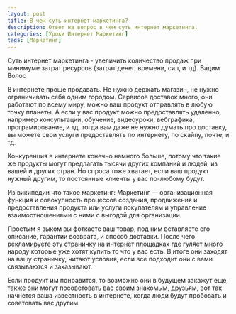 ```yaml
---
layout: post
title: В чем суть интернет маркетинга?
description: Ответ на вопрос в чем суть интернет маркетинга.
categories: [Уроки Интернет Маркетинг]
tags: [Маркетинг]
---
```

Суть интернет маркетинга - увеличить количество продаж при минимуме затрат ресурсов (затрат денег, времени, сил, и тд). Вадим Волос

В интернете проще продавать. Не нужно держать магазин, не нужно ограничивать себя одним городом. Сервисов доставок много, они работают по всему миру, можно ваш продукт отправлять в любую точку планеты. А если у вас продукт можно предоставлять удаленно, например консультации, обучение, видеоуроки, вебграфика, програмирование, и тд, тогда вам даже не нужно думать про доставку, вы можете свои услуги предоставлять по интернету, по скайпу, почте, и тд.

Конкуренция в интернете конечно намного больше, потому что такие же продукты могут предлагать тысячи других компаний и людей, из вашей и других стран. Но спроса тоже хватает, если ваш продукт нужный другим, то постоянные клиенты у вас по-любому будут.

Из википедии что такое маркетинг:
Маркетинг —  организационная функция и совокупность процессов создания, продвижения и предоставления продукта или услуги покупателям и управление взаимоотношениями с ними с выгодой для организации.


Простым я зыком вы фоткаете ваш товар, под ним вставляете его описание, гарантии возврата, и способ доставки. После чего рекламируете эту страничку на интернет площадках где гуляет много народу которые уже хотят купить то что у вас есть. В итоге они заходят на вашу страничку, читают условия, если все подходит они с вами связываются и заказывают.

Если продукт им понравится, то возможно они в будущем закажут еще, также они могут посоветовать вас своим знакомым, друзьям, вот так начнется ваша известность в интернете, когда люди будут пробовать и советовать вас другим.
